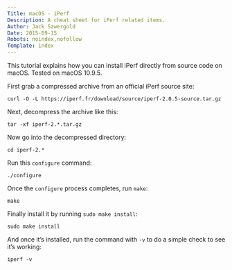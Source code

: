 ```yaml
---
Title: macOS - iPerf
Description: A cheat sheet for iPerf related items.
Author: Jack Szwergold
Date: 2015-09-15
Robots: noindex,nofollow
Template: index
---
```


This tutorial explains how you can install iPerf directly from source code on macOS. Tested on macOS 10.9.5.

First grab a compressed archive from an official iPerf source site:

    curl -O -L https://iperf.fr/download/source/iperf-2.0.5-source.tar.gz

Next, decompress the archive like this:

    tar -xf iperf-2.*.tar.gz

Now go into the decompressed directory:

    cd iperf-2.*
    
Run this `configure` command:

    ./configure

Once the `configure` process completes, run `make`:

    make

Finally install it by running `sudo make install`:

    sudo make install

And once it’s installed, run the command with `-v` to do a simple check to see it’s working:

    iperf -v
